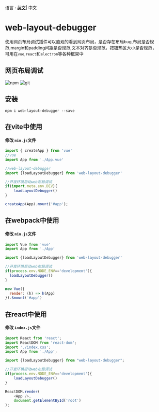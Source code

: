 语言 : [英文](./README.md)| 中文
# web-layout-debugger
使用网页布局调试插件可以直观的看到网页布局，是否存在布局bug,布局是否规范,margin和padding间距是否规范,文本对齐是否规范，按钮热区大小是否规范，可用在`vue`,`react`和`electron`等各种框架中
## 网页布局调试
![npm](https://raw.githubusercontent.com/hero8080/web_layout_debugger/main/npm.png)
![git](https://raw.githubusercontent.com/hero8080/web_layout_debugger/main/git.png)

## 安装
`npm i web-layout-debugger --save`

## 在vite中使用

#### 修改 `min.js`文件
```js
import { createApp } from 'vue'
//vue
import App from './App.vue'

//web-layout-debugger
import {loadLayoutDebugger} from 'web-layout-debugger'

//开发环境启动web布局调试
if(import.meta.env.DEV){
    loadLayoutDebugger()
}

createApp(App).mount('#app');
```

## 在webpack中使用

#### 修改 `min.js`文件
```js
import Vue from 'vue'
import App from './App'

import {loadLayoutDebugger} from 'web-layout-debugger'

//开发环境启动web布局调试
if(process.env.NODE_ENV=='development'){
  loadLayoutDebugger()
}

new Vue({
  render: (h) => h(App)
}).$mount('#app')
```
## 在react中使用

#### 修改 `index.js`文件
```js
import React from 'react';
import ReactDOM from 'react-dom';
import './index.css';
import App from './App';

import {loadLayoutDebugger} from "web-layout-debugger";

//开发环境启动web布局调试
if(process.env.NODE_ENV=='development'){
    loadLayoutDebugger()
}

ReactDOM.render(
    <App />,
    document.getElementById('root')
);
```
